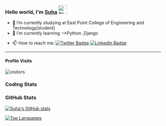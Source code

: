 ### Hello world, I'm [Suha](www.linkedin.com/in/suha-p/) <img src="https://user-images.githubusercontent.com/1303154/88677602-1635ba80-d120-11ea-84d8-d263ba5fc3c0.gif" width="28px" alt="hi">

* 🔭 I’m currently studying at East Point College of Engineering and Technology[student] 
* 🌱 I’m currently learning -->Python ,Django
<!-- - 👯 I’m looking to collaborate on -->
<!-- - 🤔 I’m looking for help with -->

* 📫 How to reach me:
[![Twitter Badge](https://img.shields.io/badge/-@suha06-1ca0f1?style=flat&labelColor=1ca0f1&logo=twitter&logoColor=white&link=https://twitter.com/Suha06)](https://twitter.com/suha06)
[![LinkedIn Badge](https://img.shields.io/badge/-suha%20p-%230077B5.svg?style=for-the-badge&logo=linkedin&logoColor=white&link=https://www.linkedin.com/in/suha-p/)](https://www.linkedin.com/in/suha-p/)
<!-- - 😄 Pronouns: -->
<!-- - ⚡ Fun fact: -->

---

#### Profile Visits

![visitors](https://visitor-badge.glitch.me/badge?page_id=suha-p.suha-p)

### Coding Stats

<!--START_SECTION:waka-->

<!--END_SECTION:waka-->

### GitHub Stats

[![Suha's GitHub stats](https://github-readme-stats.vercel.app/api?username=suha-p&count_private=true&show_icons=true&theme=cobalt)](https://github.com/suha-p)

[![Top Languages](https://github-readme-stats.vercel.app/api/top-langs/?username=suha-p&layout=compact)](https://github.com/suha-p)
